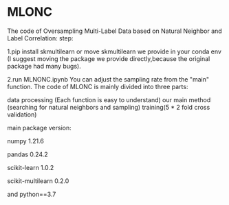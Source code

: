 # MLONC
The code of Oversampling Multi-Label Data based on Natural Neighbor and Label Correlation:
step:

1.pip install skmultilearn or move skmultilearn we provide in your conda env (I suggest moving the package we provide directly,because the original package had many bugs).

2.run MLNONC.ipynb You can adjust the sampling rate from the "main" function.
The code of MLONC is mainly divided into three parts: 

data processing (Each function is easy to understand)
our main method (searching for natural neighbors and sampling)
training(5 * 2 fold cross validation)



main package version:

numpy                              1.21.6 

pandas                             0.24.2 

scikit-learn                       1.0.2   

scikit-multilearn                  0.2.0  

and python==3.7

